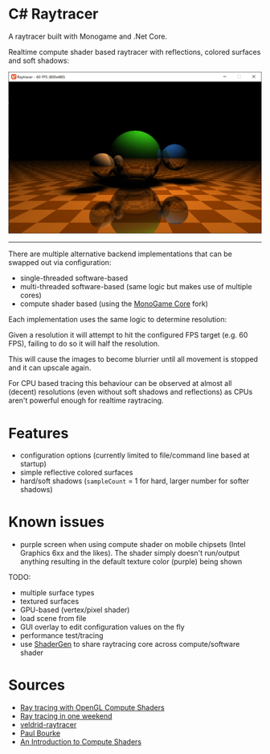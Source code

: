 # C# Raytracer

A raytracer built with Monogame and .Net Core.

Realtime compute shader based raytracer with reflections, colored surfaces and soft shadows:

![compute shader](screenshots/computeshader.png)

___

There are multiple alternative backend implementations that can be swapped out via configuration:

* single-threaded software-based
* multi-threaded software-based (same logic but makes use of multiple cores)
* compute shader based (using the [MonoGame Core](https://www.nuget.org/packages/MonoGame.Framework.DesktopGL.Core) fork)

Each implementation uses the same logic to determine resolution:

Given a resolution it will attempt to hit the configured FPS target (e.g. 60 FPS), failing to do so it will half the resolution.

This will cause the images to become blurrier until all movement is stopped and it can upscale again.

For CPU based tracing this behaviour can be observed at almost all (decent) resolutions (even without soft shadows and reflections) as CPUs aren't powerful enough for realtime raytracing.

# Features

* configuration options (currently limited to file/command line based at startup)
* simple reflective colored surfaces
* hard/soft shadows (`sampleCount` = 1 for hard, larger number for softer shadows)

# Known issues

* purple screen when using compute shader on mobile chipsets (Intel Graphics 6xx and the likes). The shader simply doesn't run/output anything resulting in the default texture color (purple) being shown

TODO:

* multiple surface types
* textured surfaces
* GPU-based (vertex/pixel shader)
* load scene from file
* GUI overlay to edit configuration values on the fly
* performance test/tracing
* use [ShaderGen](https://github.com/mellinoe/ShaderGen) to share raytracing core across compute/software shader

# Sources

* [Ray tracing with OpenGL Compute Shaders](https://github.com/LWJGL/lwjgl3-wiki/wiki/2.6.1.-Ray-tracing-with-OpenGL-Compute-Shaders-%28Part-I%29)
* [Ray tracing in one weekend](http://in1weekend.blogspot.com/2016/01/ray-tracing-in-one-weekend.html)
* [veldrid-raytracer](https://github.com/mellinoe/veldrid-raytracer)
* [Paul Bourke](paulbourke.net/miscellaneous/raytracing/)
* [An Introduction to Compute Shaders](http://antongerdelan.net/opengl/compute.html)